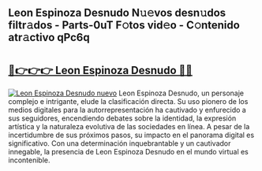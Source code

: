 ## Leon Espinoza Desnudo N𝚞𝚎vos desn𝚞dos filtr𝚊dos - Parts-0uT F𝚘tos vid𝚎o - C𝚘ntenido atr𝚊ctivo qPc6q

# <h2><a href="http://mb5ogio.tromn.icu/?c=Leon+Espinoza+Desnudo">🔗👉👉👉 Leon Espinoza Desnudo 🔗🔗</a></h2>

[![Leon Espinoza Desnudo nuevo](https://i.imgur.com/pEAQMta.gif)](http://mb5ogio.tromn.icu/?c=Leon+Espinoza+Desnudo)
Leon Espinoza Desnudo, un personaje complejo e intrigante, elude la clasificación directa. Su uso pionero de los medios digitales para la autorrepresentación ha cautivado y enfurecido a sus seguidores, encendiendo debates sobre la identidad, la expresión artística y la naturaleza evolutiva de las sociedades en línea. A pesar de la incertidumbre de sus próximos pasos, su impacto en el panorama digital es significativo. Con una determinación inquebrantable y un cautivador innegable, la presencia de Leon Espinoza Desnudo en el mundo virtual es incontenible.
